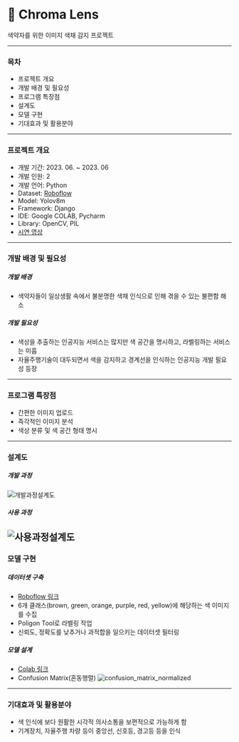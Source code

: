 # :eyes: Chroma Lens
색약자를 위한 이미지 색채 감지 프로젝트

---
### 목차
- 프로젝트 개요
- 개발 배경 및 필요성
- 프로그램 특장점
- 설계도
- 모델 구현
- 기대효과 및 활용분야
---

### 프로젝트 개요

- 개발 기간: 2023. 06. ~ 2023. 06
- 개발 인원: 2
- 개발 언어: Python
- Dataset: [Roboflow](https://universe.roboflow.com/msa-ciwxj/yoon-2)
- Model: Yolov8m
- Framework: Django
- IDE: Google COLAB, Pycharm
- Library: OpenCV, PIL
- [시연 영상](https://youtu.be/LGonUX21H74)

---
### 개발 배경 및 필요성
##### 개발 배경
- 색약자들이 일상생활 속에서 불분명한 색채 인식으로 인해 겪을 수 있는 불편함 해소

##### 개발 필요성
- 색상을 추출하는 인공지능 서비스는 많지만 색 공간을 명시하고, 라벨링하는 서비스는 미흡
- 자율주행기술이 대두되면서 색을 감지하고 경계선을 인식하는 인공지능 개발 필요성 등장
---
### 프로그램 특장점
- 간편한 이미지 업로드
- 즉각적인 이미지 분석
- 색상 분류 및 색 공간 형태 명시
---
### 설계도
##### 개발 과정
![개발과정설계도](https://github.com/oblsoun/chromalens/assets/113246634/91c2d309-ed02-471d-85d5-c2fe122c4324)

##### 사용 과정
![사용과정설계도](https://github.com/oblsoun/chromalens/assets/113246634/eec13495-c49b-427a-93c3-e2f23f32d157)
---
### 모델 구현
##### 데이터셋 구축
- [Roboflow 링크](https://universe.roboflow.com/msa-ciwxj/yoon-2)
- 6개 클래스(brown, green, orange, purple, red, yellow)에 해당하는 색 이미지를 수집
- Poligon Tool로 라벨링 작업
- 신뢰도, 정확도를 낮추거나 과적합을 일으키는 데이터셋 필터링

##### 모델 설계
- [Colab 링크](https://colab.research.google.com/drive/12toM9X_22CyYPObbtlJzoKYNFA7JG5yb?usp=sharing)
- Confusion Matrix(혼동행렬)
![confusion_matrix_normalized](https://github.com/oblsoun/chromalens/assets/113246634/bd9d81f8-0b73-4a59-8426-ae3c54b3cd06)

---
### 기대효과 및 활용분야
- 색 인식에 보다 원활한 시각적 의사소통을 보편적으로 가능하게 함
- 기계장치, 자율주행 차량 등이 중앙선, 신호등, 경고등 등을 인식
